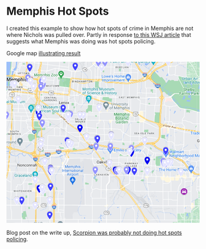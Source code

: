 # Memphis Hot Spots

I created this example to show how hot spots of crime in Memphis are not where Nichols was pulled over. Partly in response [to this WSJ article](https://www.wsj.com/articles/tyre-nichols-case-prompts-questions-about-police-tactics-in-crime-hot-spots-11675311579) that suggests what Memphis was doing was hot spots policing.

Google map [illustrating result](https://www.google.com/maps/d/u/0/edit?mid=1Mcnjahet_yeE4z7_L-R_xfZBc-KH1co&usp=sharing)

![](Nichols_NotHotSpot.PNG)

Blog post on the write up, [Scorpion was probably not doing hot spots policing](https://andrewpwheeler.com/2023/02/13/scorpion-was-probably-not-doing-hot-spots-policing/).